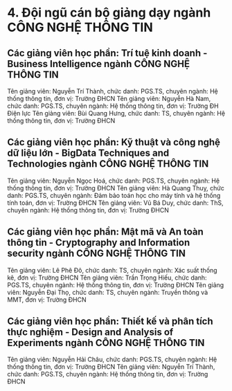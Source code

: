 # 4. Đội ngũ cán bộ giảng dạy ngành CÔNG NGHỆ THÔNG TIN
## Các giảng viên học phần: Trí tuệ kinh doanh - Business Intelligence ngành CÔNG NGHỆ THÔNG TIN
Tên giảng viên: Nguyễn Trí Thành, chức danh: PGS.TS, chuyên ngành: Hệ thống thông tin, đơn vị: Trường ĐHCN
Tên giảng viên: Nguyễn Hà Nam, chức danh: PGS.TS, chuyên ngành: Hệ thống thông tin, đơn vị: Trường ĐH Điện lực
Tên giảng viên: Bùi Quang Hưng, chức danh: TS, chuyên ngành: Hệ thống thông tin, đơn vị: Trường ĐHCN
## Các giảng viên học phần: Kỹ thuật và công nghệ dữ liệu lớn - BigData Techniques and Technologies ngành CÔNG NGHỆ THÔNG TIN
Tên giảng viên: Nguyễn Ngọc Hoá, chức danh: PGS.TS, chuyên ngành: Hệ thống thông tin, đơn vị: Trường ĐHCN
Tên giảng viên: Hà Quang Thuỵ, chức danh: PGS.TS, chuyên ngành: Đảm bảo toán học cho máy tính và hệ thống tính toán, đơn vị: Trường ĐHCN
Tên giảng viên: Vũ Bá Duy, chức danh: ThS, chuyên ngành: Hệ thống thông tin, đơn vị: Trường ĐHCN
## Các giảng viên học phần: Mật mã và An toàn thông tin - Cryptography and Information security ngành CÔNG NGHỆ THÔNG TIN
Tên giảng viên: Lê Phê Đô, chức danh: TS, chuyên ngành: Xác suất thống kê, đơn vị: Trường ĐHCN
Tên giảng viên: Trần Trọng Hiếu, chức danh: PGS.TS, chuyên ngành: Hệ thống thông tin, đơn vị: Trường ĐHCN
Tên giảng viên: Nguyễn Đại Thọ, chức danh: TS, chuyên ngành: Truyền thông và MMT, đơn vị: Trường ĐHCN
## Các giảng viên học phần: Thiết kế và phân tích thực nghiệm - Design and Analysis of Experiments ngành CÔNG NGHỆ THÔNG TIN
Tên giảng viên: Nguyễn Hải Châu, chức danh: PGS.TS, chuyên ngành: Hệ thống thông tin, đơn vị: Trường ĐHCN
Tên giảng viên: Nguyễn Trí Thành, chức danh: PGS.TS, chuyên ngành: Hệ thống thông tin, đơn vị: Trường ĐHCN
